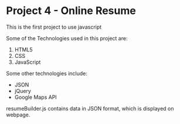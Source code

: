 # Project 4 - Online Resume

This is the first project to use javascript

Some of the Technologies used in this project are:
1. HTML5
2. CSS
3. JavaScript

Some other technologies include:
* JSON
* jQuery
* Google Maps API

resumeBuilder.js contains data in JSON format, which is displayed on webpage.